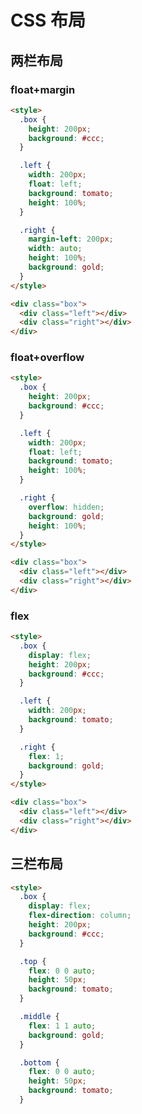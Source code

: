 # CSS 布局

<script setup>
import LayoutVisual from '../../../packages/pages/basic/layout-visual.vue'
</script>

## 两栏布局

### float+margin

<ClientOnly>
<LayoutVisual :boxStyle="{}" :leftStyle="{float:'left',width:'200px',height:'100%'}" :rightStyle="{width:'auto',height:'100%',marginLeft:'200px'}"/>
</ClientOnly>

```html
<style>
  .box {
    height: 200px;
    background: #ccc;
  }

  .left {
    width: 200px;
    float: left;
    background: tomato;
    height: 100%;
  }

  .right {
    margin-left: 200px;
    width: auto;
    height: 100%;
    background: gold;
  }
</style>

<div class="box">
  <div class="left"></div>
  <div class="right"></div>
</div>
```

### float+overflow

<ClientOnly>
<LayoutVisual :boxStyle="{}" :leftStyle="{float:'left',width:'200px',height:'100%'}" :rightStyle="{overflow:'hidden',height:'100%'}"/>
</ClientOnly>

```html
<style>
  .box {
    height: 200px;
    background: #ccc;
  }

  .left {
    width: 200px;
    float: left;
    background: tomato;
    height: 100%;
  }

  .right {
    overflow: hidden;
    background: gold;
    height: 100%;
  }
</style>

<div class="box">
  <div class="left"></div>
  <div class="right"></div>
</div>
```

### flex

<ClientOnly>
<LayoutVisual :boxStyle="{display:'flex'}" :leftStyle="{width:'200px'}" :rightStyle="{flex:1}"/></ClientOnly>

```html
<style>
  .box {
    display: flex;
    height: 200px;
    background: #ccc;
  }

  .left {
    width: 200px;
    background: tomato;
  }

  .right {
    flex: 1;
    background: gold;
  }
</style>

<div class="box">
  <div class="left"></div>
  <div class="right"></div>
</div>
```

## 三栏布局

<ClientOnly>
<LayoutVisual type="2" :boxStyle="{display:'flex',flexDirection:'column'}" :topStyle="{flex:'0 0 auto',height:'50px'}" :middleStyle="{flex:'1 1 auto'}" :bottomStyle="{flex:'0 0 auto',height:'50px'}" />
</ClientOnly>

```html
<style>
  .box {
    display: flex;
    flex-direction: column;
    height: 200px;
    background: #ccc;
  }

  .top {
    flex: 0 0 auto;
    height: 50px;
    background: tomato;
  }

  .middle {
    flex: 1 1 auto;
    background: gold;
  }

  .bottom {
    flex: 0 0 auto;
    height: 50px;
    background: tomato;
  }
```
